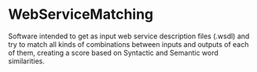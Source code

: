 WebServiceMatching
==================

Software intended to get as input web service description files (.wsdl) and try to match all kinds of combinations between inputs and outputs of each of them, creating a score based on Syntactic and Semantic word similarities.